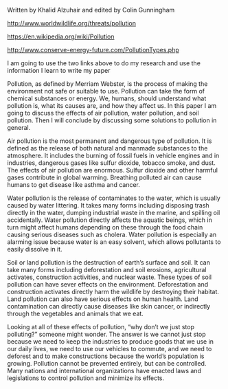 Written by Khalid Alzuhair and edited by Colin Gunningham

http://www.worldwildlife.org/threats/pollution

https://en.wikipedia.org/wiki/Pollution

http://www.conserve-energy-future.com/PollutionTypes.php

I am going to use the two links above to do my research and use the information I learn to write my paper



Pollution, as defined by Merriam Webster, is the process of making the environment not safe or suitable to use. Pollution can take the form of chemical substances or energy. We, humans, should understand what pollution is, what its causes are, and how they affect us. In this paper I am going to discuss the effects of air pollution, water pollution, and soil pollution. Then I will conclude by discussing some solutions to pollution in general. 


Air pollution is the most permanent and dangerous type of pollution. It is defined as the release of both natural and manmade substances to the atmosphere. It includes the burning of fossil fuels in vehicle engines and in industries, dangerous gases like sulfur dioxide, tobacco smoke, and dust. The effects of air pollution are enormous. Sulfur dioxide and other harmful gases contribute in global warming. Breathing polluted air can cause humans to get disease like asthma and cancer.


Water pollution is the release of contaminates to the water, which is usually caused by water littering. It takes many forms including disposing trash directly in the water, dumping industrial waste in the marine, and spilling oil accidentally. Water pollution directly affects the aquatic beings, which in turn might affect humans depending on these through the food chain causing serious diseases such as cholera. Water pollution is especially an alarming issue because water is an easy solvent, which allows pollutants to easily dissolve in it.    


Soil or land pollution is the destruction of earth’s surface and soil. It can take many forms including deforestation and soil erosions, agricultural activates, construction activities, and nuclear waste. These types of soil pollution can have sever effects on the environment. Deforestation and construction activates directly harm the wildlife by destroying their habitat. Land pollution can also have serious effects on human health. Land contamination can directly cause diseases like skin cancer, or indirectly through the vegetables and animals that we eat. 


Looking at all of these effects of pollution, “why don’t we just stop polluting?” someone might wonder. The answer is we cannot just stop because we need to keep the industries to produce goods that we use in our daily lives, we need to use our vehicles to commute, and we need to deforest and to make constructions because the world’s population is growing. Pollution cannot be prevented entirely, but can be controlled. Many nations and international organizations have enacted laws and legislations to control pollution and minimize its effects. 



